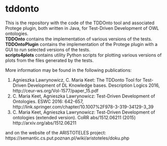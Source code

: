 # tddonto
This is the repository with the code of the TDDOnto tool and associated Protege plugin, both written in Java, for Test-Driven Development of OWL ontologies. 
<br>
<b>TDDOnto</b> contains the implementation of various versions of the tests. <br>
<b>TDDOntoPlugin</b> contains the implementation of the Protege plugin with a GUI to run selected versions of the tests. <br>
<b>scripts4plots</b> contains utility Python scripts for plotting various versions of plots from the files generated by the tests. 

More information may be found in the following publications: <br>
<ol>
<li> Agnieszka Lawrynowicz, C. Maria Keet: The TDDonto Tool for Test-Driven Development of DL Knowledge bases. Description Logics 2016, http://ceur-ws.org/Vol-1577/paper_15.pdf
</li>
<li> C. Maria Keet, Agnieszka Lawrynowicz: Test-Driven Development of Ontologies. ESWC 2016: 642-657, http://link.springer.com/chapter/10.1007%2F978-3-319-34129-3_39
</li>
<li> C. Maria Keet, Agnieszka Lawrynowicz: Test-Driven Development of ontologies (extended version). CoRR abs/1512.06211 (2015) http://arxiv.org/abs/1512.06211
</li>
</ol>
and on the website of the ARISTOTELES project: https://semantic.cs.put.poznan.pl/wiki/aristoteles/doku.php
